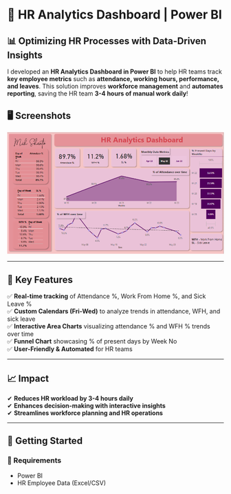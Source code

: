 # 🚀 HR Analytics Dashboard | Power BI  

## 📊 Optimizing HR Processes with Data-Driven Insights  

I developed an **HR Analytics Dashboard in Power BI** to help HR teams track **key employee metrics** such as **attendance, working hours, performance, and leaves**. This solution improves **workforce management** and **automates reporting**, saving the HR team **3-4 hours of manual work daily**!  

## 🖥️ Screenshots  

![Dashboard Preview](https://github.com/mih-shanto/HR-Workforce-Performance-Dashboard-in-Power-BI/blob/main/Project%20File/2.1.png)

---

## 📌 Key Features  

✅ **Real-time tracking** of Attendance %, Work From Home %, and Sick Leave %  
✅ **Custom Calendars (Fri-Wed)** to analyze trends in attendance, WFH, and sick leave  
✅ **Interactive Area Charts** visualizing attendance % and WFH % trends over time  
✅ **Funnel Chart** showcasing % of present days by Week No  
✅ **User-Friendly & Automated** for HR teams  

---

## 📈 Impact  

✔ **Reduces HR workload by 3-4 hours daily**  
✔ **Enhances decision-making with interactive insights**  
✔ **Streamlines workforce planning and HR operations**  

---

## 🚀 Getting Started  

### 🔧 Requirements  
- Power BI  
- HR Employee Data (Excel/CSV)  

